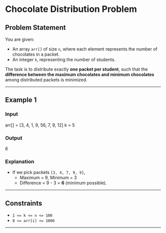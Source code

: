 # Chocolate Distribution Problem

## Problem Statement
You are given:
- An array `arr[]` of size `n`, where each element represents the number of chocolates in a packet.  
- An integer `k`, representing the number of students.  

The task is to distribute exactly **one packet per student**, such that the **difference between the maximum chocolates and minimum chocolates** among distributed packets is minimized.

---

## Example 1
### Input

arr[] = [3, 4, 1, 9, 56, 7, 9, 12]
k = 5


### Output

6


### Explanation
- If we pick packets `[3, 4, 7, 9, 9]`,  
  - Maximum = 9, Minimum = 3  
  - Difference = 9 - 3 = **6** (minimum possible).

---

## Constraints
- `1 <= k <= n <= 100`  
- `0 <= arr[i] <= 1000`

---
